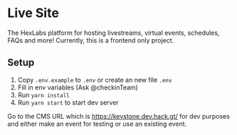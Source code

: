 # Live Site

The HexLabs platform for hosting livestreams, virtual events, schedules, FAQs and more! Currently,
this is a frontend only project.

## Setup

1. Copy `.env.example` to `.env` or create an new file `.env`
2. Fill in env variables (Ask @checkinTeam)
3. Run `yarn install`
4. Run `yarn start` to start dev server

Go to the CMS URL which is https://keystone.dev.hack.gt/ for dev purposes and either make an event
for testing or use an existing event.
